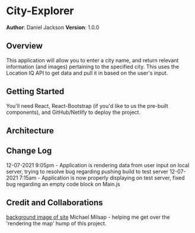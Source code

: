 # City-Explorer

**Author**: Daniel Jackson
**Version**: 1.0.0

## Overview
This application will allow you to enter a city name, and return relevant information (and images) pertaining to the specified city. This uses the Location IQ API to get data and pull it in based on the user's input. 

## Getting Started
You'll need React, React-Bootstrap (if you'd like to us the pre-built components), and GitHub/Netlify to deploy the project.

## Architecture
<!-- Provide a detailed description of the application design. What technologies (languages, libraries, etc) you're using, and any other relevant design information. -->

## Change Log
12-07-2021 9:05pm - Application is rendering data from user input on local server, trying to resolve bug regarding pushing build to test server
12-07-2021 7:15am - Application is now properly displaying on test server, fixed bug regarding an empty code block on Main.js

## Credit and Collaborations
[background image of site](https://unsplash.com/photos/8Ogfqvw15Rg)
Michael Milsap - helping me get over the 'rendering the map' hump of this project. 